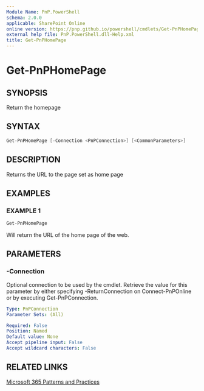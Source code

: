 ```yaml
---
Module Name: PnP.PowerShell
schema: 2.0.0
applicable: SharePoint Online
online version: https://pnp.github.io/powershell/cmdlets/Get-PnPHomePage.html
external help file: PnP.PowerShell.dll-Help.xml
title: Get-PnPHomePage
---
```

  
# Get-PnPHomePage

## SYNOPSIS
Return the homepage

## SYNTAX

```powershell
Get-PnPHomePage [-Connection <PnPConnection>] [<CommonParameters>]
```

## DESCRIPTION
Returns the URL to the page set as home page

## EXAMPLES

### EXAMPLE 1
```powershell
Get-PnPHomePage
```

Will return the URL of the home page of the web.

## PARAMETERS

### -Connection
Optional connection to be used by the cmdlet. Retrieve the value for this parameter by either specifying -ReturnConnection on Connect-PnPOnline or by executing Get-PnPConnection.

```yaml
Type: PnPConnection
Parameter Sets: (All)

Required: False
Position: Named
Default value: None
Accept pipeline input: False
Accept wildcard characters: False
```



## RELATED LINKS

[Microsoft 365 Patterns and Practices](https://aka.ms/m365pnp)


